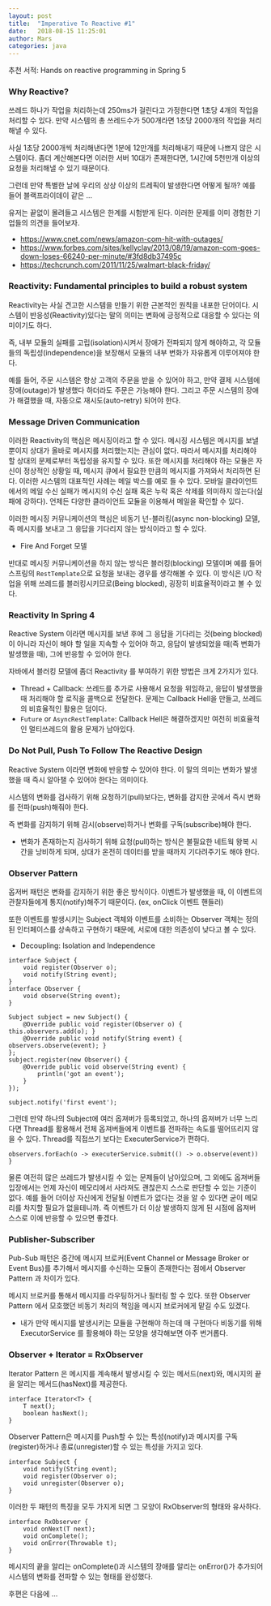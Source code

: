 ```yaml
---
layout: post
title:  "Imperative To Reactive #1"
date:   2018-08-15 11:25:01
author: Mars
categories: java
---
```


추천 서적: Hands on reactive programming in Spring 5 



 
 
 
### Why Reactive?
쓰레드 하나가 작업을 처리하는데 250ms가 걸린다고 가정한다면 1초당 4개의 작업을 처리할 수 있다. 
만약 시스템의 총 쓰레드수가 500개라면 1초당 2000개의 작업을 처리해낼 수 있다.


사실 1초당 2000개씩 처리해낸다면 1분에 12만개를 처리해내기 때문에 나쁘지 않은 시스템이다.
좀더 계산해본다면 이러한 서버 10대가 존재한다면, 1시간에 5천만개 이상의 요청을 처리해낼 수 있기 때문이다. 


그런데 만약 특별한 날에 우리의 상상 이상의 트레픽이 발생한다면 어떻게 될까?
예를 들어 블랙프라이데이 같은 ...


유저는 끝없이 몰려들고 시스템은 한계를 시험받게 된다.
이러한 문제를 이미 경험한 기업들의 의견을 들어보자.

- https://www.cnet.com/news/amazon-com-hit-with-outages/ 
- https://www.forbes.com/sites/kellyclay/2013/08/19/amazon-com-goes-down-loses-66240-per-minute/#3fd8db37495c 
- https://techcrunch.com/2011/11/25/walmart-black-friday/ 


  
  
### Reactivity: Fundamental principles to build a robust system
Reactivity는 사실 견고한 시스템을 만들기 위한 근본적인 원칙을 내포한 단어이다.
시스템이 반응성(Reactivity)있다는 말의 의미는 변화에 긍정적으로 대응할 수 있다는 의미이기도 하다.


즉, 내부 모듈의 실패를 고립(isolation)시켜서 장애가 전파되지 않게 해야하고, 
각 모듈들의 독립성(independence)을 보장해서 모듈의 내부 변화가 자유롭게 이루어져야 한다.


예를 들어, 주문 시스템은 항상 고객의 주문을 받을 수 있어야 하고, 만약 결제 시스템에 장애(outage)가 발생했다 하더라도 주문은 가능해야 한다.
그리고 주문 시스템의 장애가 해결했을 때, 자동으로 재시도(auto-retry) 되어야 한다. 


### Message Driven Communication
이러한 Reactivity의 핵심은 메시징이라고 할 수 있다. 메시징 시스템은 메시지를 보낼 뿐이지 상대가 올바로 메시지를 처리했는지는 관심이 없다. 따라서 메시지를 처리해야 할 상대의 문제로부터 독립성을 유지할 수 있다. 또한 메시지를 처리해야 하는 모듈은 자신이 정상적인 상황일 때, 메시지 큐에서 필요한 만큼의 메시지를 가져와서 처리하면 된다. 이러한 시스템의 대표적인 사례는 메일 박스를 예로 들 수 있다. 
모바일 클라이언트에서의 메일 수신 실패가 메시지의 수신 실패 혹은 누락 혹은 삭제를 의미하지 않는다(실패에 강하다). 언제든 다양한 클라이언트 모듈을 이용해서 메일을 확인할 수 있다. 


이러한 메시징 커뮤니케이션의 핵심은 비동기 넌-블러킹(async non-blocking) 모델, 즉 메시지를 보내고 그 응답을 기다리지 않는 방식이라고 할 수 있다. 
- Fire And Forget 모델


반대로 메시징 커뮤니케이션을 하지 않는 방식은 블러킹(blocking) 모델이며 예를 들어 스프링의 `RestTemplate`으로 요청을 보내는 경우를 생각해볼 수 있다. 
이 방식은 I/O 작업을 위해 쓰레드를 블러킹시키므로(Being blocked), 굉장히 비효율적이라고 볼 수 있다. 
   

### Reactivity In Spring 4
Reactive System 이라면 메시지를 보낸 후에 그 응답을 기다리는 것(being blocked)이 아니라 자신이 해야 할 일을 지속할 수 있어야 하고, 
응답이 발생되었을 때(즉 변화가 발생했을 때), 그에 반응할 수 있어야 한다.


자바에서 블러킹 모델에 좀더 Reactivity 를 부여하기 위한 방법은 크게 2가지가 있다.
- Thread + Callback: 쓰레드를 추가로 사용해서 요청을 위임하고, 응답이 발생했을 때 처리해야 할 로직을 콜백으로 전달한다. 문제는 Callback Hell을 만들고, 쓰레드의 비효율적인 활용은 덤이다.
- `Future` or `AsyncRestTemplate`: Callback Hell은 해결하겠지만 여전히 비효율적인 멀티쓰레드의 활용 문제가 남아있다. 



### Do Not Pull, Push To Follow The Reactive Design
Reactive System 이라면 변화에 반응할 수 있어야 한다. 
이 말의 의미는 변화가 발생했을 때 즉시 알아챌 수 있어야 한다는 의미이다.

시스템의 변화를 검사하기 위해 요청하기(pull)보다는, 변화를 감지한 곳에서 즉시 변화를 전파(push)해줘야 한다.

즉 변화를 감지하기 위해 감시(observe)하거나 변화를 구독(subscribe)해야 한다.


- 변화가 존재하는지 검사하기 위해 요청(pull)하는 방식은 불필요한 네트웍 왕복 시간을 낭비하게 되며, 상대가 온전히 데이터를 받을 때까지 기다려주기도 해야 한다.

### Observer Pattern 
옵저버 패턴은 변화를 감지하기 위한 좋은 방식이다. 
이벤트가 발생했을 때, 이 이벤트의 관찰자들에게 통지(notify)해주기 때문이다. (ex, onClick 이벤트 핸들러)

또한 이벤트를 발생시키는 Subject 객체와 이벤트를 소비하는 Observer 객체는 정의된 인터페이스를 상속하고 구현하기 때문에, 서로에 대한 의존성이 낮다고 볼 수 있다. 
- Decoupling: Isolation and Independence 


```
interface Subject {
	void register(Observer o);
	void notify(String event);
}
interface Observer {
	void observe(String event);
}

Subject subject = new Subject() {
	@Override public void register(Observer o) { this.observers.add(o); }
	@Override public void notify(String event) { observers.observe(event); }
};
subject.register(new Observer() { 
	@Override public void observe(String event) { 
		println('got an event'); 
	} 
});

subject.notify('first event');
```

그런데 만약 하나의 Subject에 여러 옵져버가 등록되었고, 하나의 옵져버가 너무 느리다면 Thread를 활용해서 전체 옵져버들에게 이벤트를 전파하는 속도를 떨어뜨리지 않을 수 있다.
Thread를 직접쓰기 보다는 ExecuterService가 편하다.

```
observers.forEach(o -> executerService.submit(() -> o.observe(event)) }

``` 

물론 여전히 많은 쓰레드가 발생시킬 수 있는 문제들이 남아있으며, 그 외에도 옵져버들 입장에서는 언제 자신이 메모리에서 사라져도 괜찮은지 스스로 판단할 수 있는 기준이 없다. 
예를 들어 더이상 자신에게 전달될 이벤트가 없다는 것을 알 수 있다면 굳이 메모리를 차지할 필요가 없을테니까. 즉 이벤트가 더 이상 발생하지 않게 된 시점에 옵져버 스스로 이에 반응할 수 있으면 좋겠다.   


### Publisher-Subscriber
Pub-Sub 패턴은 중간에 메시지 브로커(Event Channel or Message Broker or Event Bus)를 추가해서 메시지를 수신하는 모듈이 존재한다는 점에서 Observer Pattern 과 차이가 있다. 


메시지 브로커를 통해서 메시지를 라우팅하거나 필터링 할 수 있다. 
또한 Observer Pattern 에서 모호했던 비동기 처리의 책임을 메시지 브로커에게 맡길 수도 있겠다.

* 내가 만약 메시지를 발생시키는 모듈을 구현해야 하는데 매 구현마다 비동기를 위해 ExecutorService 를 활용해야 하는 모양을 생각해보면 아주 번거롭다.
   
### Observer + Iterator = RxObserver
Iterator Pattern 은 메시지를 계속해서 발생시킬 수 있는 메서드(next)와, 메시지의 끝을 알리는 메서드(hasNext)를 제공한다.

```
interface Iterator<T> {
	T next();
	boolean hasNext();
} 
``` 

Observer Pattern은 메시지를 Push할 수 있는 특성(notify)과 메시지를 구독(register)하거나 종료(unregister)할 수 있는 특성을 가지고 있다.

```
interface Subject {
	void notify(String event);
	void register(Observer o);
	void unregister(Observer o);
}
``` 

이러한 두 패턴의 특징을 모두 가지게 되면 그 모양이 RxObserver의 형태와 유사하다.

```
interface RxObserver {
	void onNext(T next);
	void onComplete();
	void onError(Throwable t);
}  
```
메시지의 끝을 알리는 onComplete()과 시스템의 장애를 알리는 onError()가 추가되어 시스템의 변화를 전파할 수 있는 형태를 완성했다.



후편은 다음에 ... 
